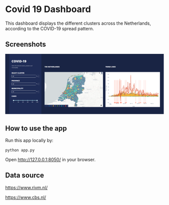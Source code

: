 # Covid 19 Dashboard

This dashboard displays the different clusters across the Netherlands, according to the COVID-19 spread pattern.


## Screenshots
![initial](assets/Screenshot.png)

## How to use the app
Run this app locally by:
```
python app.py
```
Open http://127.0.0.1:8050/ in your browser.

## Data source
https://www.rivm.nl/

https://www.cbs.nl/

